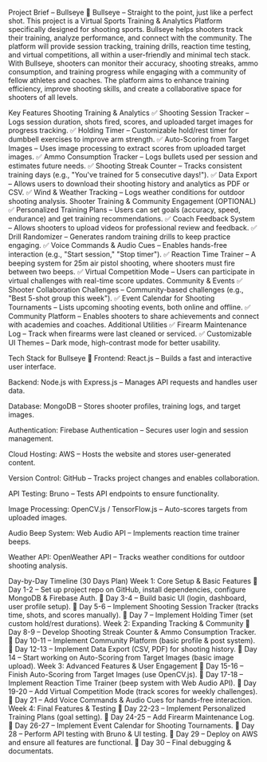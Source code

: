 Project Brief – Bullseye 🎯
Bullseye – Straight to the point, just like a perfect shot.
This project is a Virtual Sports Training & Analytics Platform specifically designed for shooting sports. Bullseye helps shooters track their training, analyze performance, and connect with the community. The platform will provide session tracking, training drills, reaction time testing, and virtual competitions, all within a user-friendly and minimal tech stack.
With Bullseye, shooters can monitor their accuracy, shooting streaks, ammo consumption, and training progress while engaging with a community of fellow athletes and coaches. The platform aims to enhance training efficiency, improve shooting skills, and create a collaborative space for shooters of all levels.

Key Features
Shooting Training & Analytics
✅ Shooting Session Tracker – Logs session duration, shots fired, scores, and uploaded target images for progress tracking.
 ✅ Holding Timer – Customizable hold/rest timer for dumbbell exercises to improve arm strength.
 ✅ Auto-Scoring from Target Images – Uses image processing to extract scores from uploaded target images.
 ✅ Ammo Consumption Tracker – Logs bullets used per session and estimates future needs.
 ✅ Shooting Streak Counter – Tracks consistent training days (e.g., "You've trained for 5 consecutive days!").
 ✅ Data Export – Allows users to download their shooting history and analytics as PDF or CSV.
 ✅ Wind & Weather Tracking – Logs weather conditions for outdoor shooting analysis.
Shooter Training & Community Engagement (OPTIONAL)
✅ Personalized Training Plans – Users can set goals (accuracy, speed, endurance) and get training recommendations.
 ✅ Coach Feedback System – Allows shooters to upload videos for professional review and feedback.
 ✅ Drill Randomizer – Generates random training drills to keep practice engaging.
 ✅ Voice Commands & Audio Cues – Enables hands-free interaction (e.g., "Start session," "Stop timer").
 ✅ Reaction Time Trainer – A beeping system for 25m air pistol shooting, where shooters must fire between two beeps.
 ✅ Virtual Competition Mode – Users can participate in virtual challenges with real-time score updates.
Community & Events
✅ Shooter Collaboration Challenges – Community-based challenges (e.g., "Best 5-shot group this week").
 ✅ Event Calendar for Shooting Tournaments – Lists upcoming shooting events, both online and offline.
 ✅ Community Platform – Enables shooters to share achievements and connect with academies and coaches.
Additional Utilities
✅ Firearm Maintenance Log – Track when firearms were last cleaned or serviced.
✅ Customizable UI Themes – Dark mode, high-contrast mode for better usability.

Tech Stack for Bullseye 🎯
Frontend: React.js – Builds a fast and interactive user interface.


Backend: Node.js with Express.js – Manages API requests and handles user data.


Database: MongoDB – Stores shooter profiles, training logs, and target images.


Authentication: Firebase Authentication – Secures user login and session management.


Cloud Hosting: AWS – Hosts the website and stores user-generated content.


Version Control: GitHub – Tracks project changes and enables collaboration.


API Testing: Bruno – Tests API endpoints to ensure functionality.


Image Processing: OpenCV.js / TensorFlow.js – Auto-scores targets from uploaded images.


Audio Beep System: Web Audio API – Implements reaction time trainer beeps.


Weather API: OpenWeather API – Tracks weather conditions for outdoor shooting analysis.



Day-by-Day Timeline (30 Days Plan)
Week 1: Core Setup & Basic Features
📅 Day 1-2 – Set up project repo on GitHub, install dependencies, configure MongoDB & Firebase Auth.
 📅 Day 3-4 – Build basic UI (login, dashboard, user profile setup).
 📅 Day 5-6 – Implement Shooting Session Tracker (tracks time, shots, and scores manually).
 📅 Day 7 – Implement Holding Timer (set custom hold/rest durations).
Week 2: Expanding Tracking & Community
📅 Day 8-9 – Develop Shooting Streak Counter & Ammo Consumption Tracker.
 📅 Day 10-11 – Implement Community Platform (basic profile & post system).
 📅 Day 12-13 – Implement Data Export (CSV, PDF) for shooting history.
 📅 Day 14 – Start working on Auto-Scoring from Target Images (basic image upload).
Week 3: Advanced Features & User Engagement
📅 Day 15-16 – Finish Auto-Scoring from Target Images (use OpenCV.js).
 📅 Day 17-18 – Implement Reaction Time Trainer (beep system with Web Audio API).
 📅 Day 19-20 – Add Virtual Competition Mode (track scores for weekly challenges).
 📅 Day 21 – Add Voice Commands & Audio Cues for hands-free interaction.
Week 4: Final Features & Testing
📅 Day 22-23 – Implement Personalized Training Plans (goal setting).
 📅 Day 24-25 – Add Firearm Maintenance Log.
 📅 Day 26-27 – Implement Event Calendar for Shooting Tournaments.
 📅 Day 28 – Perform API testing with Bruno & UI testing.
 📅 Day 29 – Deploy on AWS and ensure all features are functional.
 📅 Day 30 – Final debugging & documentats.